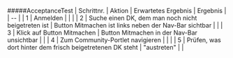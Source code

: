 #####AcceptanceTest
| Schrittnr. | Aktion | Erwartetes Ergebnis | Ergebnis |
| -- |
| 1 | Anmelden | | |
| 2 | Suche einen DK, dem man noch nicht beigetreten ist | Button Mitmachen ist links neben der Nav-Bar sichtbar | |
| 3 | Klick auf Button Mitmachen | Button Mitmachen in der Nav-Bar unsichtbar | |
| 4 | Zum Community-Portlet navigieren | | |
| 5 | Prüfen, was dort hinter dem frisch beigetretenen DK steht | "austreten" | |
